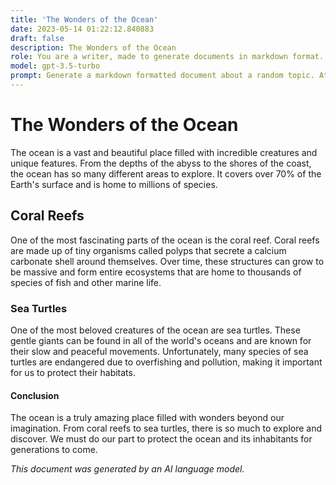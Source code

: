 ```yaml
---
title: 'The Wonders of the Ocean'
date: 2023-05-14 01:22:12.840883
draft: false
description: The Wonders of the Ocean
role: You are a writer, made to generate documents in markdown format. It is very important that all of the documents you generate are in valid markdown format.
model: gpt-3.5-turbo
prompt: Generate a markdown formatted document about a random topic. At the bottom, include a disclaimer explaining that the document was generated by you. The first line of the document should be the title. Make sure that the entire document is in proper markdown format, using a mix of various tags to make the document visually appealing.
---
```


# The Wonders of the Ocean

The ocean is a vast and beautiful place filled with incredible creatures and unique features. From the depths of the abyss to the shores of the coast, the ocean has so many different areas to explore. It covers over 70% of the Earth's surface and is home to millions of species.

## Coral Reefs

One of the most fascinating parts of the ocean is the coral reef. Coral reefs are made up of tiny organisms called polyps that secrete a calcium carbonate shell around themselves. Over time, these structures can grow to be massive and form entire ecosystems that are home to thousands of species of fish and other marine life.

### Sea Turtles 

One of the most beloved creatures of the ocean are sea turtles. These gentle giants can be found in all of the world's oceans and are known for their slow and peaceful movements. Unfortunately, many species of sea turtles are endangered due to overfishing and pollution, making it important for us to protect their habitats.

#### Conclusion

The ocean is a truly amazing place filled with wonders beyond our imagination. From coral reefs to sea turtles, there is so much to explore and discover. We must do our part to protect the ocean and its inhabitants for generations to come.

*This document was generated by an AI language model.*